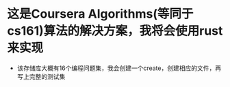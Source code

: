 # 这是Coursera Algorithms(等同于cs161)算法的解决方案，我将会使用rust来实现
- 该存储库大概有16个编程问题集，我会创建一个create，创建相应的文件，再写上完整的测试集
